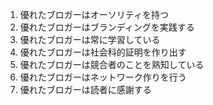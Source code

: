 1. 優れたブロガーはオーソリティを持つ
1. 優れたブロガーはブランディングを実践する
1. 優れたブロガーは常に学習している
1. 優れたブロガーは社会科的証明を作り出す
1. 優れたブロガーは競合者のことを熟知している
1. 優れたブロガーはネットワーク作りを行う
1. 優れたブロガーは読者に感謝する


